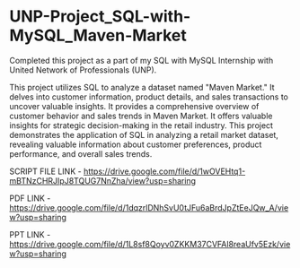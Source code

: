 # UNP-Project_SQL-with-MySQL_Maven-Market

Completed this project as a part of my SQL with MySQL Internship with United Network of Professionals (UNP).

This project utilizes SQL to analyze a dataset named "Maven Market." It delves into customer information, product details, and sales transactions to uncover valuable insights.
It provides a comprehensive overview of customer behavior and sales trends in Maven Market.
It offers valuable insights for strategic decision-making in the retail industry.
This project demonstrates the application of SQL in analyzing a retail market dataset, revealing valuable information about customer preferences, product performance, and overall sales trends.

SCRIPT FILE LINK - https://drive.google.com/file/d/1wOVEHtq1-mBTNzCHRJIpJ8TQUG7NnZha/view?usp=sharing

PDF LINK - https://drive.google.com/file/d/1dqzrlDNhSvU0tJFu6aBrdJpZtEeJQw_A/view?usp=sharing

PPT LINK - https://drive.google.com/file/d/1L8sf8Qoyv0ZKKM37CVFAl8reaUfv5Ezk/view?usp=sharing
